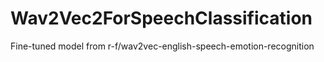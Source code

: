 # Wav2Vec2ForSpeechClassification
Fine-tuned model from r-f/wav2vec-english-speech-emotion-recognition
